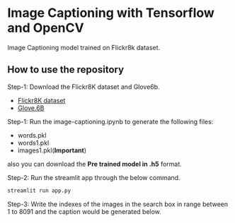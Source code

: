 
# Image Captioning with Tensorflow and OpenCV

Image Captioning model trained on Flickr8k dataset.


## How to use the repository

Step-1: Download the Flickr8K dataset and Glove6b.
- [Flickr8K dataset](https://www.kaggle.com/datasets/adityajn105/flickr8k)
- [Glove.6B](https://github.com/stanfordnlp/GloVe?ref=blog.paperspace.com)

Step-1: Run the image-captioning.ipynb to generate the following files:

- words.pkl
- words1.pkl
- images1.pkl(**Important**)

also you can download the **Pre trained model in .h5** format.

Step-2: Run the streamlit app through the below command.
```python
streamlit run app.py
```

Step-3: Write the indexes of the images in the search box in range between 1 to 8091 and the caption would be generated below.

